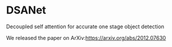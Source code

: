 # DSANet
Decoupled self attention for accurate one stage object detection

We released the paper on ArXiv:https://arxiv.org/abs/2012.07630
